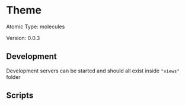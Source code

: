 # Theme

Atomic Type: molecules

Version: 0.0.3

## Development

Development servers can be started and should all exist inside `"views"` folder

## Scripts
